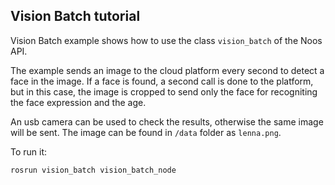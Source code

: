 ## Vision Batch tutorial

Vision Batch example shows how to use the class `vision_batch` of the 
Noos API.

The example sends an image to the cloud platform every second to detect 
a face in the image. If a face is found, a second call is done to the platform,
but in this case, the image is cropped to send only the face for recogniting
the face expression and the age.

An usb camera can be used to check the results, otherwise the same
image will be sent. The image can be found in `/data` folder as `lenna.png`.

To run it:

```shell
rosrun vision_batch vision_batch_node
```
